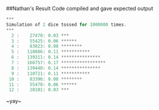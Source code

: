 ##Nathan's Result
Code compiled and gave expected output
```java
***
Simulation of 2 dice tossed for 1000000 times.
***
  2 :    27470: 0.03 ***
  3 :    55425: 0.06 ******
  4 :    83023: 0.08 ********
  5 :   110886: 0.11 ***********
  6 :   139311: 0.14 ***************
  7 :   166757: 0.17 *****************
  8 :   139440: 0.14 ***************
  9 :   110721: 0.11 ***********
 10 :    83396: 0.08 ********
 11 :    55470: 0.06 ******
 12 :    28101: 0.03 ***
```
~yay~